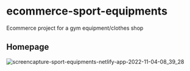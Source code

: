 # ecommerce-sport-equipments
Ecommerce project for a gym equipment/clothes shop

## Homepage

![screencapture-sport-equipments-netlify-app-2022-11-04-08_39_28](https://user-images.githubusercontent.com/95177300/199866867-70dff5ef-5a8c-4ead-b0c7-e8c160be646e.png)
